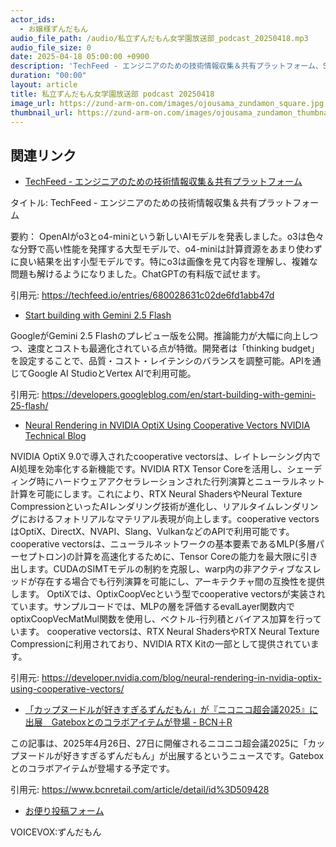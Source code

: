 ```yaml
---
actor_ids:
  - お嬢様ずんだもん
audio_file_path: /audio/私立ずんだもん女学園放送部_podcast_20250418.mp3
audio_file_size: 0
date: 2025-04-18 05:00:00 +0900
description: 'TechFeed - エンジニアのための技術情報収集＆共有プラットフォーム、Start building with Gemini 2.5 Flash、Neural Rendering in NVIDIA OptiX Using Cooperative Vectors  NVIDIA Technical Blog、「カップヌードルが好きすぎるずんだもん」が『ニコニコ超会議2025』に出展　Gateboxとのコラボアイテムが登場 - BCN＋R'
duration: "00:00"
layout: article
title: 私立ずんだもん女学園放送部 podcast 20250418
image_url: https://zund-arm-on.com/images/ojousama_zundamon_square.jpg
thumbnail_url: https://zund-arm-on.com/images/ojousama_zundamon_thumbnail.jpg
---
```


## 関連リンク


- [TechFeed - エンジニアのための技術情報収集＆共有プラットフォーム](https://techfeed.io/entries/680028631c02de6fd1abb47d)  

タイトル: TechFeed - エンジニアのための技術情報収集＆共有プラットフォーム

要約：
OpenAIがo3とo4-miniという新しいAIモデルを発表しました。o3は色々な分野で高い性能を発揮する大型モデルで、o4-miniは計算資源をあまり使わずに良い結果を出す小型モデルです。特にo3は画像を見て内容を理解し、複雑な問題も解けるようになりました。ChatGPTの有料版で試せます。


引用元: https://techfeed.io/entries/680028631c02de6fd1abb47d


- [Start building with Gemini 2.5 Flash](https://developers.googleblog.com/en/start-building-with-gemini-25-flash/)  


GoogleがGemini 2.5 Flashのプレビュー版を公開。推論能力が大幅に向上しつつ、速度とコストも最適化されている点が特徴。開発者は「thinking budget」を設定することで、品質・コスト・レイテンシのバランスを調整可能。APIを通じてGoogle AI StudioとVertex AIで利用可能。


引用元: https://developers.googleblog.com/en/start-building-with-gemini-25-flash/


- [Neural Rendering in NVIDIA OptiX Using Cooperative Vectors  NVIDIA Technical Blog](https://developer.nvidia.com/blog/neural-rendering-in-nvidia-optix-using-cooperative-vectors/)  


NVIDIA OptiX 9.0で導入されたcooperative vectorsは、レイトレーシング内でAI処理を効率化する新機能です。NVIDIA RTX Tensor Coreを活用し、シェーディング時にハードウェアアクセラレーションされた行列演算とニューラルネット計算を可能にします。これにより、RTX Neural ShadersやNeural Texture CompressionといったAIレンダリング技術が進化し、リアルタイムレンダリングにおけるフォトリアルなマテリアル表現が向上します。cooperative vectorsはOptiX、DirectX、NVAPI、Slang、VulkanなどのAPIで利用可能です。
cooperative vectorsは、ニューラルネットワークの基本要素であるMLP(多層パーセプトロン)の計算を高速化するために、Tensor Coreの能力を最大限に引き出します。CUDAのSIMTモデルの制約を克服し、warp内の非アクティブなスレッドが存在する場合でも行列演算を可能にし、アーキテクチャ間の互換性を提供します。
OptiXでは、OptixCoopVecという型でcooperative vectorsが実装されています。サンプルコードでは、MLPの層を評価するevalLayer関数内でoptixCoopVecMatMul関数を使用し、ベクトル-行列積とバイアス加算を行っています。
cooperative vectorsは、RTX Neural ShadersやRTX Neural Texture Compressionに利用されており、NVIDIA RTX Kitの一部として提供されています。


引用元: https://developer.nvidia.com/blog/neural-rendering-in-nvidia-optix-using-cooperative-vectors/


- [「カップヌードルが好きすぎるずんだもん」が『ニコニコ超会議2025』に出展　Gateboxとのコラボアイテムが登場 - BCN＋R](https://www.bcnretail.com/article/detail/id%3D509428)  


この記事は、2025年4月26日、27日に開催されるニコニコ超会議2025に「カップヌードルが好きすぎるずんだもん」が出展するというニュースです。Gateboxとのコラボアイテムが登場する予定です。


引用元: https://www.bcnretail.com/article/detail/id%3D509428



- [お便り投稿フォーム](https://forms.gle/ffg4JTfqdiqK62qf9)

VOICEVOX:ずんだもん
